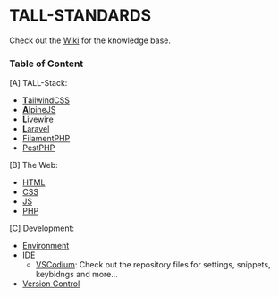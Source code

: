 # TALL-STANDARDS

Check out the [Wiki](https://github.com/VPremiss/TALL-STANDARDS/wiki) for the knowledge base.

### Table of Content

[A] TALL-Stack:

- [**T**ailwindCSS](https://github.com/VPremiss/TALL-STANDARDS/wiki/A-%E2%80%90-%5BTALL%5D-%E2%80%90-01-%E2%80%90-Taliwind)
- [**A**lpineJS](https://github.com/VPremiss/TALL-STANDARDS/wiki/A-%E2%80%90-%5BTALL%5D-%E2%80%90-02-%E2%80%90-Alpine)
- [**L**ivewire](https://github.com/VPremiss/TALL-STANDARDS/wiki/A-%E2%80%90-%5BTALL%5D-%E2%80%90-03-%E2%80%90-Livewire)
- [**L**aravel](https://github.com/VPremiss/TALL-STANDARDS/wiki/A-%E2%80%90-%5BTALL%5D-%E2%80%90-04-%E2%80%90-Laravel)
- [FilamentPHP](https://github.com/VPremiss/TALL-STANDARDS/wiki/A-%E2%80%90-%5BTALL%5D-%E2%80%90-05-%E2%80%90-Filament)
- [PestPHP](https://github.com/VPremiss/TALL-STANDARDS/wiki/A-%E2%80%90-%5BTALL%5D-%E2%80%90-06-%E2%80%90-Pest)

[B] The Web:

- [HTML](https://github.com/VPremiss/TALL-STANDARDS/wiki/B-%E2%80%90-%5BWEB%5D-%E2%80%90-01-%E2%80%90-HTML)
- [CSS](https://github.com/VPremiss/TALL-STANDARDS/wiki/B-%E2%80%90-%5BWEB%5D-%E2%80%90-02-%E2%80%90-CSS)
- [JS](https://github.com/VPremiss/TALL-STANDARDS/wiki/B-%E2%80%90-%5BWEB%5D-%E2%80%90-03-%E2%80%90-JS)
- [PHP](https://github.com/VPremiss/TALL-STANDARDS/wiki/B-%E2%80%90-%5BWEB%5D-%E2%80%90-04-%E2%80%90-PHP)

[C] Development:

- [Environment](#)
- [IDE](https://github.com/VPremiss/TALL-STANDARDS/wiki/C-%E2%80%90-%5BDEV%5D-%E2%80%90-02-%E2%80%90-IDE)
  - [VSCodium](https://vscodium.com/): Check out the repository files for settings, snippets, keybidngs and more...
- [Version Control](https://github.com/VPremiss/TALL-STANDARDS/wiki/C-%E2%80%90-%5BDEV%5D-%E2%80%90-03-%E2%80%90-Version-Control)
